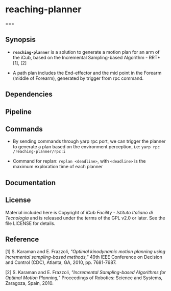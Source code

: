 # reaching-planner
===
## Synopsis
- **`reaching-planner`** is a solution to generate a motion plan for an arm of the iCub, based on the Incremental Sampling-based Algorithm - RRT* [1], [2]

- A path plan includes the End-effector and the mid point in the Forearm (middle of Forearm), generated by trigger from rpc command.

## Dependencies

## Pipeline

## Commands
- By sending commands through yarp rpc port, we can trigger the planner to generate a plan based on the environment perception,
i.e: `yarp rpc /reaching-planner/rpc:i`

- Command for replan: `replan <deadline>`, with `<deadline>` is the maximum exploration time of each planner

## Documentation

## License
Material included here is Copyright of *iCub Facility - Istituto Italiano di Tecnologia*
and is released under the terms of the GPL v2.0 or later. See the file LICENSE for details.

## Reference
[1] S. Karaman and E. Frazzoli, *"Optimal kinodynamic motion planning using incremental sampling-based methods,"* 49th IEEE Conference on Decision and Control (CDC), Atlanta, GA, 2010, pp. 7681-7687.

[2] S. Karaman and E. Frazzoli, *"Incremental Sampling-based Algorithms for Optimal Motion Planning,"* Proceedings of Robotics: Science and Systems, Zaragoza, Spain, 2010.
 

